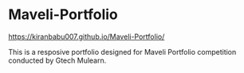 # Maveli-Portfolio

https://kiranbabu007.github.io/Maveli-Portfolio/

This is a resposive portfolio designed for Maveli Portfolio competition conducted by Gtech Mulearn.
